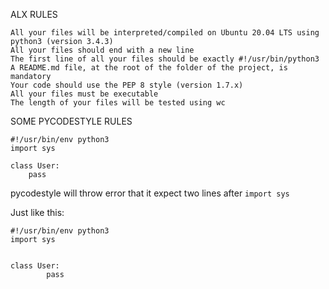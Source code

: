 ALX RULES

    All your files will be interpreted/compiled on Ubuntu 20.04 LTS using python3 (version 3.4.3)
    All your files should end with a new line
    The first line of all your files should be exactly #!/usr/bin/python3
    A README.md file, at the root of the folder of the project, is mandatory
    Your code should use the PEP 8 style (version 1.7.x)
    All your files must be executable
    The length of your files will be tested using wc

SOME PYCODESTYLE RULES

```
#!/usr/bin/env python3
import sys

class User:
	pass
```
pycodestyle will throw error that it expect two lines after ```import sys```

Just like this:

```
#!/usr/bin/env python3
import sys


class User:
        pass
```
